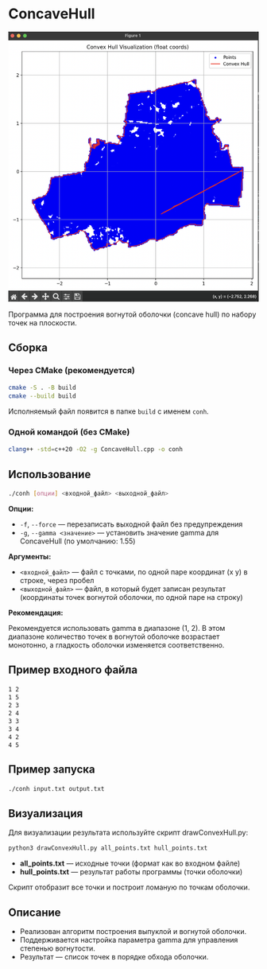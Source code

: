 # ConcaveHull

![Пример работы алгоритма](imagecopy.png)



Программа для построения вогнутой оболочки (concave hull) по набору точек на плоскости.


## Сборка

### Через CMake (рекомендуется)
```sh
cmake -S . -B build
cmake --build build
```
Исполняемый файл появится в папке `build` с именем `conh`.

### Одной командой (без CMake)
```sh
clang++ -std=c++20 -O2 -g ConcaveHull.cpp -o conh
```


## Использование

```sh
./conh [опции] <входной_файл> <выходной_файл>
```

**Опции:**

- `-f`, `--force` — перезаписать выходной файл без предупреждения
- `-g`, `--gamma <значение>` — установить значение gamma для ConcaveHull (по умолчанию: 1.55)

**Аргументы:**

- `<входной_файл>` — файл с точками, по одной паре координат (x y) в строке, через пробел
- `<выходной_файл>` — файл, в который будет записан результат (координаты точек вогнутой оболочки, по одной паре на строку)

**Рекомендация:**

Рекомендуется использовать gamma в диапазоне (1, 2). В этом диапазоне количество точек в вогнутой оболочке возрастает монотонно, а гладкость оболочки изменяется соответственно.

## Пример входного файла
```
1 2
1 5
2 3
2 4
3 3
3 4
4 2
4 5
```

## Пример запуска
```sh
./conh input.txt output.txt
```


## Визуализация

Для визуализации результата используйте скрипт drawConvexHull.py:

```sh
python3 drawConvexHull.py all_points.txt hull_points.txt
```

- **all_points.txt** — исходные точки (формат как во входном файле)
- **hull_points.txt** — результат работы программы (точки оболочки)

Скрипт отобразит все точки и построит ломаную по точкам оболочки.

## Описание
- Реализован алгоритм построения выпуклой и вогнутой оболочки.
- Поддерживается настройка параметра gamma для управления степенью вогнутости.
- Результат — список точек в порядке обхода оболочки.
